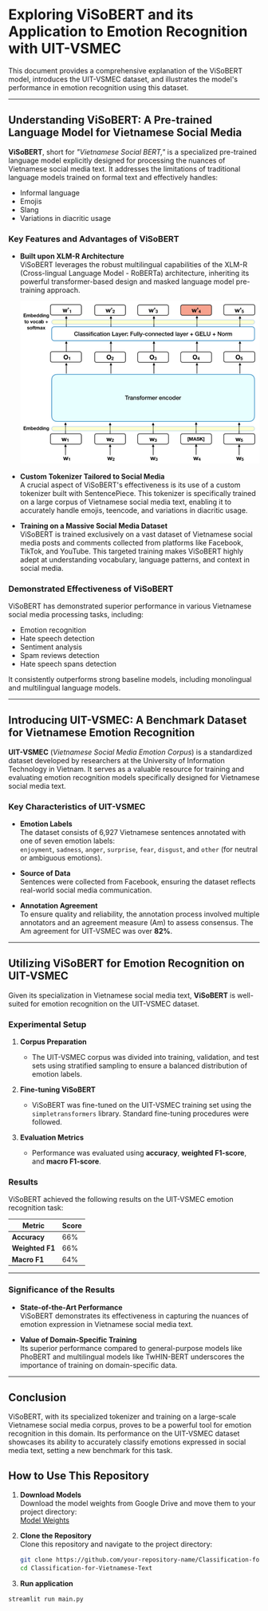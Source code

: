 # Exploring ViSoBERT and its Application to Emotion Recognition with UIT-VSMEC

This document provides a comprehensive explanation of the ViSoBERT model, introduces the UIT-VSMEC dataset, and illustrates the model's performance in emotion recognition using this dataset.

---

## Understanding ViSoBERT: A Pre-trained Language Model for Vietnamese Social Media

**ViSoBERT**, short for *"Vietnamese Social BERT,"* is a specialized pre-trained language model explicitly designed for processing the nuances of Vietnamese social media text. It addresses the limitations of traditional language models trained on formal text and effectively handles:

- Informal language
- Emojis
- Slang
- Variations in diacritic usage

### Key Features and Advantages of ViSoBERT

- **Built upon XLM-R Architecture**  
  ViSoBERT leverages the robust multilingual capabilities of the XLM-R (Cross-lingual Language Model - RoBERTa) architecture, inheriting its powerful transformer-based design and masked language model pre-training approach.

  ![BERT Architecture](images/bert_diagram.png "BERT Architecture")


- **Custom Tokenizer Tailored to Social Media**  
  A crucial aspect of ViSoBERT's effectiveness is its use of a custom tokenizer built with SentencePiece. This tokenizer is specifically trained on a large corpus of Vietnamese social media text, enabling it to accurately handle emojis, teencode, and variations in diacritic usage.

- **Training on a Massive Social Media Dataset**  
  ViSoBERT is trained exclusively on a vast dataset of Vietnamese social media posts and comments collected from platforms like Facebook, TikTok, and YouTube. This targeted training makes ViSoBERT highly adept at understanding vocabulary, language patterns, and context in social media.

### Demonstrated Effectiveness of ViSoBERT

ViSoBERT has demonstrated superior performance in various Vietnamese social media processing tasks, including:

- Emotion recognition
- Hate speech detection
- Sentiment analysis
- Spam reviews detection
- Hate speech spans detection

It consistently outperforms strong baseline models, including monolingual and multilingual language models.

---

## Introducing UIT-VSMEC: A Benchmark Dataset for Vietnamese Emotion Recognition

**UIT-VSMEC** (*Vietnamese Social Media Emotion Corpus*) is a standardized dataset developed by researchers at the University of Information Technology in Vietnam. It serves as a valuable resource for training and evaluating emotion recognition models specifically designed for Vietnamese social media text.

### Key Characteristics of UIT-VSMEC

- **Emotion Labels**  
  The dataset consists of 6,927 Vietnamese sentences annotated with one of seven emotion labels:  
  `enjoyment`, `sadness`, `anger`, `surprise`, `fear`, `disgust`, and `other` (for neutral or ambiguous emotions).

- **Source of Data**  
  Sentences were collected from Facebook, ensuring the dataset reflects real-world social media communication.

- **Annotation Agreement**  
  To ensure quality and reliability, the annotation process involved multiple annotators and an agreement measure (Am) to assess consensus. The Am agreement for UIT-VSMEC was over **82%**.

---

## Utilizing ViSoBERT for Emotion Recognition on UIT-VSMEC

Given its specialization in Vietnamese social media text, **ViSoBERT** is well-suited for emotion recognition on the UIT-VSMEC dataset.

### Experimental Setup

1. **Corpus Preparation**  
   - The UIT-VSMEC corpus was divided into training, validation, and test sets using stratified sampling to ensure a balanced distribution of emotion labels.

2. **Fine-tuning ViSoBERT**  
   - ViSoBERT was fine-tuned on the UIT-VSMEC training set using the `simpletransformers` library. Standard fine-tuning procedures were followed.

3. **Evaluation Metrics**  
   - Performance was evaluated using **accuracy**, **weighted F1-score**, and **macro F1-score**.

### Results

ViSoBERT achieved the following results on the UIT-VSMEC emotion recognition task:

| Metric          | Score   |
|------------------|---------|
| **Accuracy**     | 66% |
| **Weighted F1**  | 66% |
| **Macro F1**     | 64% |

---

### Significance of the Results

- **State-of-the-Art Performance**  
  ViSoBERT demonstrates its effectiveness in capturing the nuances of emotion expression in Vietnamese social media text.

- **Value of Domain-Specific Training**  
  Its superior performance compared to general-purpose models like PhoBERT and multilingual models like TwHIN-BERT underscores the importance of training on domain-specific data.

---

## Conclusion

ViSoBERT, with its specialized tokenizer and training on a large-scale Vietnamese social media corpus, proves to be a powerful tool for emotion recognition in this domain. Its performance on the UIT-VSMEC dataset showcases its ability to accurately classify emotions expressed in social media text, setting a new benchmark for this task.

## How to Use This Repository

1. **Download Models**  
   Download the model weights from Google Drive and move them to your project directory:  
   [Model Weights](https://drive.google.com/drive/folders/1aoaLvEJSlU6hr2F-bB6ls085CATnckKb)

2. **Clone the Repository**  
   Clone this repository and navigate to the project directory:
   ```bash
   git clone https://github.com/your-repository-name/Classification-for-Vietnamese-Text.git
   cd Classification-for-Vietnamese-Text
3. **Run application**
```bash
streamlit run main.py